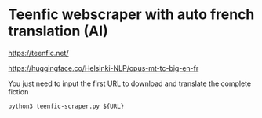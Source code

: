 # Teenfic webscraper with auto french translation (AI)

https://teenfic.net/

https://huggingface.co/Helsinki-NLP/opus-mt-tc-big-en-fr

You just need to input the first URL to download and translate the complete fiction

```shell
python3 teenfic-scraper.py ${URL}
```
